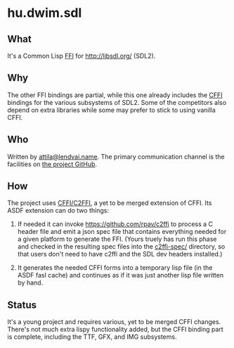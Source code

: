 # hu.dwim.sdl

## What

It's a Common Lisp [FFI](https://en.wikipedia.org/wiki/Foreign_function_interface)
for http://libsdl.org/ (SDL2).

## Why

The other FFI bindings are partial, while this one already includes the
[CFFI](https://github.com/cffi/cffi) bindings for the various subsystems
of SDL2. Some of the competitors also depend on extra libraries while
some may prefer to stick to using vanilla CFFI.

## Who

Written by [attila@lendvai.name](mailto:attila@lendvai.name). The primary
communication channel is the facilities on [the project GitHub](https://github.com/attila-lendvai/hu.dwim.sdl).

## How

The project uses [CFFI/C2FFI](https://github.com/attila-lendvai/cffi),
a yet to be merged extension of CFFI. Its ASDF extension can do two things:

1. If needed it can invoke https://github.com/rpav/c2ffi to process a C header file
and emit a json spec file that contains everything needed for a given platform
to generate the FFI. (Yours truely has run this phase and checked in the
resulting spec files into the [c2ffi-spec/](c2ffi-spec/) directory, so that
users don't need to have c2ffi and the SDL dev headers installed.)

2. It generates the needed CFFI forms into a temporary lisp file (in the
ASDF fasl cache) and continues as if it was just another lisp file written
by hand.

## Status

It's a young project and requires various, yet to be merged CFFI changes.
There's not much extra lispy functionality added, but the CFFI binding part
is complete, including the TTF, GFX, and IMG subsystems.
